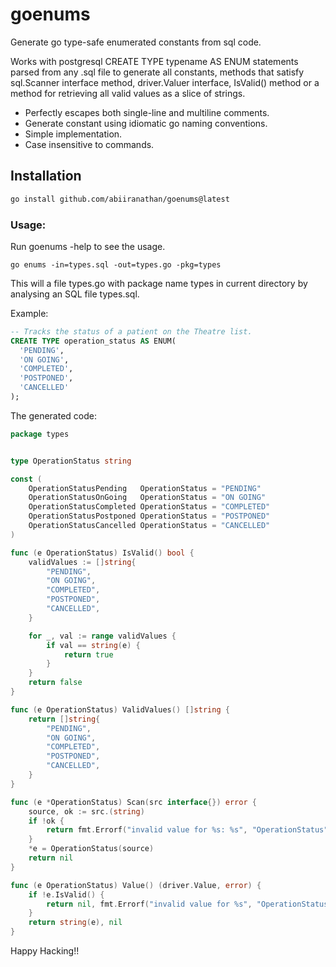 # goenums

Generate go type-safe enumerated constants from sql code.

Works with postgresql CREATE TYPE typename AS ENUM statements
parsed from any .sql file to generate all constants, methods that
satisfy sql.Scanner interface method, driver.Valuer interface,
IsValid() method or a method for retrieving all valid values as a slice
of strings.

- Perfectly escapes both single-line and multiline comments.
- Generate constant using idiomatic go naming conventions.
- Simple implementation.
- Case insensitive to commands.

## Installation

```bash
go install github.com/abiiranathan/goenums@latest
```

### Usage:

Run goenums -help to see the usage.

```
go enums -in=types.sql -out=types.go -pkg=types
```

This will a file types.go with package name types in current directory by analysing an SQL file types.sql.

Example:

```sql
-- Tracks the status of a patient on the Theatre list.
CREATE TYPE operation_status AS ENUM(
  'PENDING',
  'ON GOING',
  'COMPLETED',
  'POSTPONED',
  'CANCELLED'
);

```

The generated code:

```go
package types


type OperationStatus string

const (
	OperationStatusPending   OperationStatus = "PENDING"
	OperationStatusOnGoing   OperationStatus = "ON GOING"
	OperationStatusCompleted OperationStatus = "COMPLETED"
	OperationStatusPostponed OperationStatus = "POSTPONED"
	OperationStatusCancelled OperationStatus = "CANCELLED"
)

func (e OperationStatus) IsValid() bool {
	validValues := []string{
		"PENDING",
		"ON GOING",
		"COMPLETED",
		"POSTPONED",
		"CANCELLED",
	}

	for _, val := range validValues {
		if val == string(e) {
			return true
		}
	}
	return false
}

func (e OperationStatus) ValidValues() []string {
	return []string{
		"PENDING",
		"ON GOING",
		"COMPLETED",
		"POSTPONED",
		"CANCELLED",
	}
}

func (e *OperationStatus) Scan(src interface{}) error {
	source, ok := src.(string)
	if !ok {
		return fmt.Errorf("invalid value for %s: %s", "OperationStatus", source)
	}
	*e = OperationStatus(source)
	return nil
}

func (e OperationStatus) Value() (driver.Value, error) {
	if !e.IsValid() {
		return nil, fmt.Errorf("invalid value for %s", "OperationStatus")
	}
	return string(e), nil
}


```

Happy Hacking!!
